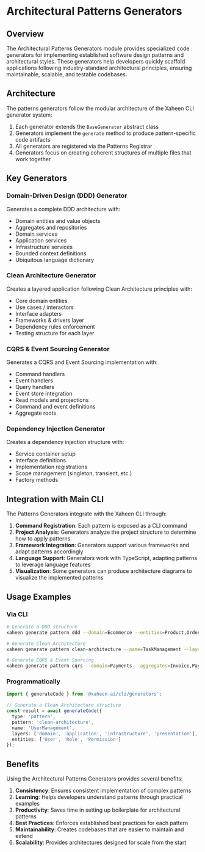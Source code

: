 # Architectural Patterns Generators

## Overview

The Architectural Patterns Generators module provides specialized code generators for implementing established software design patterns and architectural styles. These generators help developers quickly scaffold applications following industry-standard architectural principles, ensuring maintainable, scalable, and testable codebases.

## Architecture

The patterns generators follow the modular architecture of the Xaheen CLI generator system:

1. Each generator extends the `BaseGenerator` abstract class
2. Generators implement the `generate` method to produce pattern-specific code artifacts
3. All generators are registered via the Patterns Registrar
4. Generators focus on creating coherent structures of multiple files that work together

## Key Generators

### Domain-Driven Design (DDD) Generator

Generates a complete DDD architecture with:
- Domain entities and value objects
- Aggregates and repositories
- Domain services
- Application services
- Infrastructure services
- Bounded context definitions
- Ubiquitous language dictionary

### Clean Architecture Generator

Creates a layered application following Clean Architecture principles with:
- Core domain entities
- Use cases / interactors
- Interface adapters
- Frameworks & drivers layer
- Dependency rules enforcement
- Testing structure for each layer

### CQRS & Event Sourcing Generator

Generates a CQRS and Event Sourcing implementation with:
- Command handlers
- Event handlers
- Query handlers
- Event store integration
- Read models and projections
- Command and event definitions
- Aggregate roots

### Dependency Injection Generator

Creates a dependency injection structure with:
- Service container setup
- Interface definitions
- Implementation registrations
- Scope management (singleton, transient, etc.)
- Factory methods

## Integration with Main CLI

The Patterns Generators integrate with the Xaheen CLI through:

1. **Command Registration**: Each pattern is exposed as a CLI command
2. **Project Analysis**: Generators analyze the project structure to determine how to apply patterns
3. **Framework Integration**: Generators support various frameworks and adapt patterns accordingly
4. **Language Support**: Generators work with TypeScript, adapting patterns to leverage language features
5. **Visualization**: Some generators can produce architecture diagrams to visualize the implemented patterns

## Usage Examples

### Via CLI

```bash
# Generate a DDD structure
xaheen generate pattern ddd --domain=Ecommerce --entities=Product,Order,Customer

# Generate Clean Architecture
xaheen generate pattern clean-architecture --name=TaskManagement --layers=4

# Generate CQRS & Event Sourcing
xaheen generate pattern cqrs --domain=Payments --aggregates=Invoice,Payment,Refund
```

### Programmatically

```typescript
import { generateCode } from '@xaheen-ai/cli/generators';

// Generate a Clean Architecture structure
const result = await generateCode({
  type: 'pattern',
  pattern: 'clean-architecture',
  name: 'UserManagement',
  layers: ['domain', 'application', 'infrastructure', 'presentation'],
  entities: ['User', 'Role', 'Permission']
});
```

## Benefits

Using the Architectural Patterns Generators provides several benefits:

1. **Consistency**: Ensures consistent implementation of complex patterns
2. **Learning**: Helps developers understand patterns through practical examples
3. **Productivity**: Saves time in setting up boilerplate for architectural patterns
4. **Best Practices**: Enforces established best practices for each pattern
5. **Maintainability**: Creates codebases that are easier to maintain and extend
6. **Scalability**: Provides architectures designed for scale from the start
